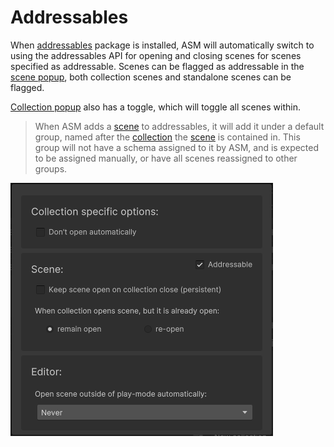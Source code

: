 # Addressables

When [addressables](https://docs.unity3d.com/Manual/com.unity.addressables.html) package is installed, ASM will automatically switch to using the addressables API for opening and closing scenes for scenes specified as addressable. Scenes can be flagged as addressable in the [scene popup](<../Scene manager window.md#scene-popup>), both collection scenes and standalone scenes can be flagged.

[Collection popup](<../Scene manager window.md#collection-popup>) also has a toggle, which will toggle all scenes within.

> When ASM adds a [scene](../Scenes.md) to addressables, it will add it under a default group, named after the [collection](<../Scene collections.md>) the [scene](../Scenes.md) is contained in. This group will not have a schema assigned to it by ASM, and is expected to be assigned manually, or have all scenes reassigned to other groups.

![](../../image/addressable-toggle.png)

